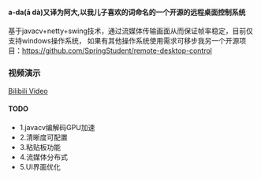 #### a-da(ā dà)又译为阿大,以我儿子喜欢的词命名的一个开源的远程桌面控制系统

基于javacv+netty+swing技术，通过流媒体传输画面从而保证帧率稳定，目前仅支持windows操作系统，
如果有其他操作系统使用需求可移步我另一个开源项目：https://github.com/SpringStudent/remote-desktop-control

### 视频演示

[Bilibili Video](https://www.bilibili.com/video/BV1fRQ7YSEDo/)

#### TODO

* 1.javacv编解码GPU加速
* 2.清晰度可配置
* 3.粘贴板功能
* 4.流媒体分布式
* 5.UI界面优化
